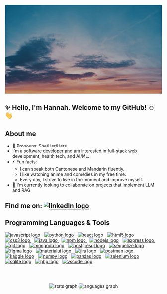 <img src="https://github.com/hzeng33/hzeng33/blob/main/Name.gif" width="650px">   

## ✨ Hello, I'm Hannah. Welcome to my GitHub! :relaxed: <img src="wave.gif" height="25px" width="25px">
<!--![](https://visitor-badge.laobi.icu/badge?page_id=hzeng33) ![Github](https://img.shields.io/github/followers/hzeng33?label=Follow&style=social)-->

## About me 
- :woman: Pronouns: She/Her/Hers
- I'm a software developer and am interested in full-stack web development, health tech, and AI/ML. 
- ⚡ Fun facts: 
   * I can speak both Cantonese and Mandarin fluently.     
   * I like watching anime and comedies in my free time.
   * Every day, I strive to live in the moment and improve myself.
- :seedling: I'm currently looking to collaborate on projects that implement LLM and RAG.

## Find me on: <a href="https://www.linkedin.com/in/hannah-zeng"><img src="https://raw.githubusercontent.com/maurodesouza/profile-readme-generator/master/src/assets/icons/social/linkedin/default.svg" width="52" height="40" alt="linkedin logo" /></a>
 

## Programming Languages & Tools
<div align="left">
  <img src="https://cdn.jsdelivr.net/gh/devicons/devicon/icons/javascript/javascript-original.svg" height="37" alt="javascript logo"  />
  <img width="5" />
  <a href="https://www.python.org/" title="Python"><img src="https://cdn.jsdelivr.net/gh/devicons/devicon/icons/python/python-original.svg" height="37" alt="python logo"  /></a>
  <img width="5" />
  <a href="https://react.dev/" title="React"><img src="https://cdn.jsdelivr.net/gh/devicons/devicon/icons/react/react-original.svg" height="37" alt="react logo"  /> </a>
  <img width="5" />
  <a href="https://html.spec.whatwg.org/multipage/" title="HTML5"><img src="https://cdn.jsdelivr.net/gh/devicons/devicon/icons/html5/html5-original.svg" height="37" alt="html5 logo"  /> </a>
  <img width="5" />
  <a href="https://css3.com/" title="CSS3"><img src="https://cdn.jsdelivr.net/gh/devicons/devicon/icons/css3/css3-original.svg" height="37" alt="css3 logo"  /> </a>
  <img width="5" />
  <a href="https://www.java.com/" title="Java"><img src="https://cdn.jsdelivr.net/gh/devicons/devicon/icons/java/java-original.svg" height="37" alt="java logo"  /> </a>
  <img width="5" />
  <a href="https://www.npmjs.com/" title="npm"><img src="https://cdn.jsdelivr.net/gh/devicons/devicon/icons/npm/npm-original-wordmark.svg" height="37" alt="npm logo"  /> </a>
  <img width="5" />
  <a href="https://nodejs.org/en" title="Node.js"><img src="https://cdn.simpleicons.org/nodedotjs/339933" height="37" alt="nodejs logo"  /></a>
  <img width="5" />
  <a href="https://expressjs.com/" title="Express.js"><img src="https://cdn.jsdelivr.net/gh/devicons/devicon/icons/express/express-original.svg" height="37" alt="express logo"  /> </a>
  <img width="5" />
  <a href="https://git-scm.com/" title="Git"><img src="https://cdn.jsdelivr.net/gh/devicons/devicon/icons/git/git-original.svg" height="37" alt="git logo"  /></a>
  <img width="5" />
  <a href="https://www.mongodb.com/" title="MongoDB"><img src="https://cdn.jsdelivr.net/gh/devicons/devicon/icons/mongodb/mongodb-original.svg" height="37" alt="mongodb logo"  /></a>
  <img width="5" />
  <a href="https://www.postgresql.org/" title="PostgreSQL"><img src="https://skillicons.dev/icons?i=postgres" height="37" alt="postgresql logo"  /></a>
  <img width="5" />
  <a href="https://sequelize.org/" title="Sequelize"><img src="https://cdn.jsdelivr.net/gh/devicons/devicon/icons/sequelize/sequelize-original.svg" height="37" alt="sequelize logo"  /></a>
  <img width="5" />
  <a href="https://www.figma.com/" title="Figma"><img src="https://cdn.jsdelivr.net/gh/devicons/devicon/icons/figma/figma-original.svg" height="37" alt="figma logo"  /></a>
  <img width="5" />
  <a href="https://mui.com/" title="MaterialUI"><img src="https://cdn.jsdelivr.net/gh/devicons/devicon/icons/materialui/materialui-original.svg" height="37" alt="materialui logo"  /></a>
  <img width="5" />
  <a href="https://www.atlassian.com/software/jira" title="Jira"><img src="https://cdn.jsdelivr.net/gh/devicons/devicon/icons/jira/jira-original.svg" height="37" alt="jira logo"  /></a>
  <img width="5" />
  <a href="https://www.postman.com/" title="Postman"><img src="https://cdn.simpleicons.org/postman/FF6C37" height="37" alt="postman logo"  /></a>
  <img width="5" />
  <a href="https://www.kaggle.com/" title="Kaggle"><img src="https://cdn.simpleicons.org/kaggle/20BEFF" height="37" alt="kaggle logo"  /></a>
  <img width="5" />
  <a href="https://numpy.org/" title="Numpy"><img src="https://cdn.jsdelivr.net/gh/devicons/devicon/icons/numpy/numpy-original.svg" height="37" alt="numpy logo"  /></a>
  <img width="5" />
  <a href="https://pandas.pydata.org/" title="Pandas"><img src="https://cdn.simpleicons.org/pandas/150458" height="37" alt="pandas logo"  /></a>
  <img width="5" />
  <a href="https://www.selenium.dev/" title="Selenium"><img src="https://cdn.jsdelivr.net/gh/devicons/devicon/icons/selenium/selenium-original.svg" height="37" alt="selenium logo"  /></a>
  <img width="5" />
  <a href="https://sqlite.org/" title="Sqlite"><img src="https://cdn.jsdelivr.net/gh/devicons/devicon/icons/sqlite/sqlite-original.svg" height="37" alt="sqlite logo"  /></a>
  <img width="5" />
  <a href="https://www.php.net/" title="PHP"><img src="https://cdn.jsdelivr.net/gh/devicons/devicon/icons/php/php-original.svg" height="37" alt="php logo"  /></a>
  <img width="5" />
  <a href="https://code.visualstudio.com/" title="VSCode"><img src="https://cdn.jsdelivr.net/gh/devicons/devicon/icons/vscode/vscode-original.svg" height="37" alt="vscode logo"  /></a>
  <img width="5" />
</div>

<br></br>
<div align="center">
  <img src="https://github-readme-stats.vercel.app/api?username=hzeng33&hide_title=false&hide_rank=false&show_icons=true&include_all_commits=true&count_private=true&disable_animations=false&theme=dracula&locale=en&hide_border=false" height="150" alt="stats graph"  />
  <img src="https://github-readme-stats.vercel.app/api/top-langs?username=hzeng33&locale=en&hide_title=false&layout=compact&card_width=320&langs_count=5&theme=dracula&hide_border=false" height="150" alt="languages graph"  />
</div>
      
 
<!--
**hzeng33/hzeng33** is a ✨ _special_ ✨ repository because its `README.md` (this file) appears on your GitHub profile.

Here are some ideas to get you started:
- :computer: I'm currently working on ...
- 🌱 I’m currently learning ...
- 👯 I’m looking to collaborate on ...
- 🤔 I’m looking for help with ...
- 💬 Ask me about ...
- 📫 How to reach me: ...
- 😄 Pronouns: ...
- ⚡ Fun fact: ...
-- :computer: I'm currently working on ...
- github stats: <img src="https://github-readme-stats.vercel.app/api?username=hzeng33&show_icons=true&theme=vue-dark"/>
- badge website: https://dev.to/envoy_/150-badges-for-github-pnk [![](<badge_url>)](<hyperlink>)
- Tools icon : https://www.svgrepo.com/ 
-->
